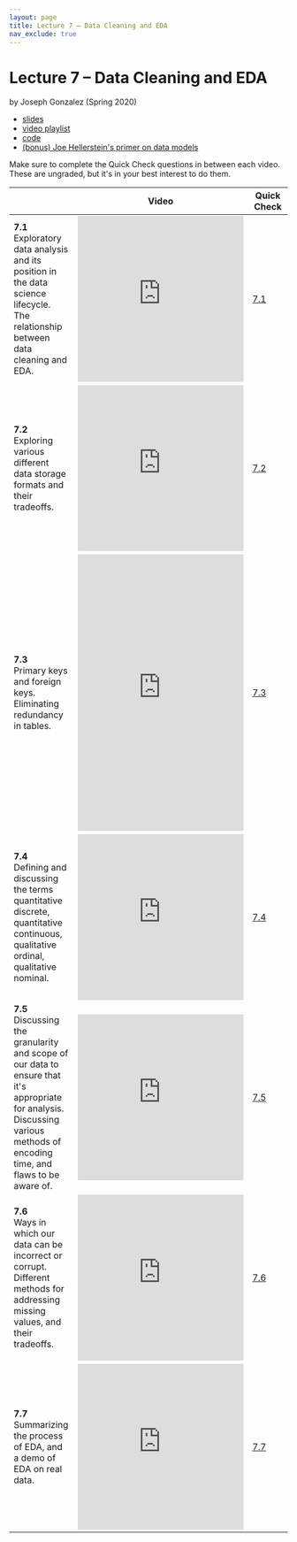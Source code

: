 ```yaml
---
layout: page
title: Lecture 7 – Data Cleaning and EDA
nav_exclude: true
---
```


# Lecture 7 – Data Cleaning and EDA

by Joseph Gonzalez (Spring 2020)

- [slides](https://docs.google.com/presentation/d/1aokp8F2xK_0NnoHy9m7-4dv_InUKwMnprOaRcRBsFmU/edit#slide=id.g8a480a94c4_0_5)
- [video playlist](https://www.youtube.com/playlist?list=PLQCcNQgUcDfqqkmBeC0Pj-ma8YywEMI0I)
- [code](https://data100.datahub.berkeley.edu/hub/user-redirect/git-sync?repo=https://github.com/DS-100/su20&subPath=lecture/lec07/)
- [(bonus) Joe Hellerstein's primer on data models](https://drive.google.com/file/d/1nLftW2PaJNot-J9zIgES4HchXTTrB_63/view?usp=sharing)

Make sure to complete the Quick Check questions in between each video. These are ungraded, but it's in your best interest to do them.

<table>
<colgroup>
<col style="width: 25%" />
<col style="width: 25%" />
<col style="width: 25%" />
</colgroup>
<thead>
<tr class="header">
<th></th>
<th>Video</th>
<th>Quick Check</th>
</tr>
</thead>
<tbody>
<tr>
<td><strong>7.1</strong> <br>Exploratory data analysis and its position in the data science lifecycle. The relationship between data cleaning and EDA.</td>
<td><iframe width="300" height="300" height src="https://youtube.com/embed/K2n4O_nqsF0" frameborder="0" allow="accelerometer; autoplay; encrypted-media; gyroscope; picture-in-picture" allowfullscreen></iframe></td>
<td><a href="https://docs.google.com/forms/d/e/1FAIpQLSeO-KXxzHMo3CpuIezxVLWIVItMDOFo9FPbgpohX97_UITmhQ/viewform" target="\_blank">7.1</a></td>
</tr>
<tr>
<td><strong>7.2</strong> <br>Exploring various different data storage formats and their tradeoffs.</td>
<td><iframe width="300" height="300" height src="https://youtube.com/embed/BBqUjdgoRJ0" frameborder="0" allow="accelerometer; autoplay; encrypted-media; gyroscope; picture-in-picture" allowfullscreen></iframe></td>
<td><a href="https://docs.google.com/forms/d/e/1FAIpQLSe8Bl5wsoSYtEwKBNppwd65F8KFgVMFhUZln2dseoyLpumJuA/viewform" target="\_blank">7.2</a></td>
</tr>
<tr>
<td><strong>7.3</strong> <br>Primary keys and foreign keys. Eliminating redundancy in tables.</td>
<td><iframe width="300" height="500" height src="https://youtube.com/embed/Sp35pllNRrg" frameborder="0" allow="accelerometer; autoplay; encrypted-media; gyroscope; picture-in-picture" allowfullscreen></iframe></td>
<td><a href="https://docs.google.com/forms/d/e/1FAIpQLScPjkXCmcGi2-b7d28F3cAd_kme7uRKdRpRsQP8_1DZb65ggg/viewform" target="\_blank">7.3</a></td>
</tr>
<tr>
<td><strong>7.4</strong> <br>Defining and discussing the terms quantitative discrete, quantitative continuous, qualitative ordinal, qualitative nominal.</td>
<td><iframe width="300" height="300" height src="https://youtube.com/embed/htO4lc36OZo" frameborder="0" allow="accelerometer; autoplay; encrypted-media; gyroscope; picture-in-picture" allowfullscreen></iframe></td>
<td><a href="https://docs.google.com/forms/d/e/1FAIpQLSeHclzW7TLYAEv6Ge_oZcdBtUvS_tk3T16dA70-zb4oTxl0Sg/viewform" target="\_blank">7.4</a></td>
</tr>
<tr>
<td><strong>7.5</strong> <br>Discussing the granularity and scope of our data to ensure that it's appropriate for analysis. Discussing various methods of encoding time, and flaws to be aware of.</td>
<td><iframe width="300" height="300" height src="https://youtube.com/embed/8a5vxRjW_0k" frameborder="0" allow="accelerometer; autoplay; encrypted-media; gyroscope; picture-in-picture" allowfullscreen></iframe></td>
<td><a href="https://docs.google.com/forms/d/e/1FAIpQLSfyTrIve3GdAxwKJXbiLeQrhlOyoTXEHLs0Qi_qF7GuxQTy8Q/viewform" target="\_blank">7.5</a></td>
</tr>
<tr>
<td><strong>7.6</strong> <br>Ways in which our data can be incorrect or corrupt. Different methods for addressing missing values, and their tradeoffs.</td>
<td><iframe width="300" height="300" height src="https://youtube.com/embed/FglwXDhJEx8" frameborder="0" allow="accelerometer; autoplay; encrypted-media; gyroscope; picture-in-picture" allowfullscreen></iframe></td>
<td><a href="https://docs.google.com/forms/d/e/1FAIpQLSeuqrZLT4OllZv3VonuxeWHZ9CpQIQt1jTbPRTweXIH_ljTUg/viewform" target="\_blank">7.6</a></td>
</tr>
<tr>
<td><strong>7.7</strong> <br>Summarizing the process of EDA, and a demo of EDA on real data.</td>
<td><iframe width="300" height="300" height src="https://youtube.com/embed/8SfaWxzWkjI" frameborder="0" allow="accelerometer; autoplay; encrypted-media; gyroscope; picture-in-picture" allowfullscreen></iframe></td>
<td><a href="https://docs.google.com/forms/d/e/1FAIpQLSeHx6V7zqDL0sYY_YJ4RM_IXWC3bl3uW17-jYnZRaIFCK4ZfQ/viewform" target="\_blank">7.7</a></td>
</tr>
